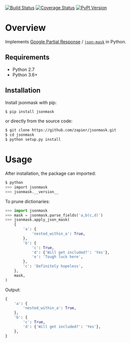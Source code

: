 [![Build Status](https://img.shields.io/travis/zapier/jsonmask/master.svg)](https://travis-ci.org/zapier/jsonmask) [![Coverage Status](https://img.shields.io/coveralls/zapier/jsonmask/master.svg)](https://coveralls.io/r/zapier/jsonmask) [![PyPI Version](https://img.shields.io/pypi/v/jsonmask.svg)](https://pypi.org/project/jsonmask)

# Overview

Implements [Google Partial Response](https://developers.google.com/discovery/v1/performance#partial-response) / [`json-mask`](https://github.com/nemtsov/json-mask) in Python.

## Requirements

- Python 2.7
- Python 3.6+

## Installation

Install jsonmask with pip:

```sh
$ pip install jsonmask
```

or directly from the source code:

```sh
$ git clone https://github.com/zapier/jsonmask.git
$ cd jsonmask
$ python setup.py install
```

# Usage

After installation, the package can imported:

```sh
$ python
>>> import jsonmask
>>> jsonmask.__version__
```

To prune dictionaries:

```py
>>> import jsonmask
>>> mask = jsonmask.parse_fields('a,b(c,d)')
>>> jsonmask.apply_json_mask(
    {
        'a': {
            'nested_within_a': True,
        },
        'b': {
            'c': True,
            'd': {'Will get included?': 'Yes'},
            'e': 'Tough luck here',
        },
        'c': 'Definitely hopeless',
    },
    mask,
)
```

Output:

```py
{
    'a': {
        'nested_within_a': True,
    },
    'b': {
        'c': True,
        'd': {'Will get included?': 'Yes'},
    },
}
```
